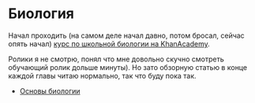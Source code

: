 # Биология

Начал проходить (на самом деле начал давно, потом бросал, сейчас опять начал) [курс по школьной биологии на KhanAcademy](https://www.khanacademy.org/science/high-school-biology).

Ролики я не смотрю, понял что мне довольно скучно смотреть обучающий ролик дольше минуты). Но зато обзорную статью в конце каждой главы читаю нормально, так что буду пока так.

- [Основы биологии](Основы%20биологии.md)